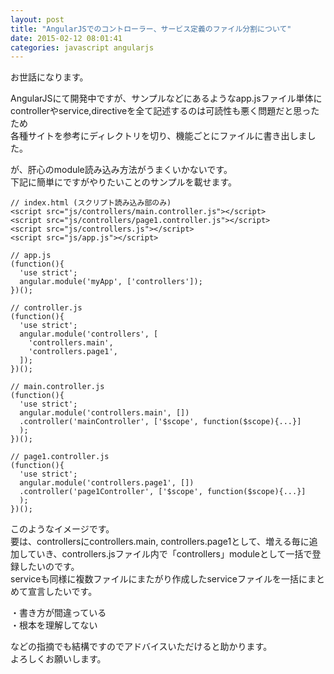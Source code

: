 ```yaml
---
layout: post
title: "AngularJSでのコントローラー、サービス定義のファイル分割について"
date: 2015-02-12 08:01:41
categories: javascript angularjs
---
```

<p>お世話になります。</p>

<p>AngularJSにて開発中ですが、サンプルなどにあるようなapp.jsファイル単体に<br>
controllerやservice,directiveを全て記述するのは可読性も悪く問題だと思ったため<br>
各種サイトを参考にディレクトリを切り、機能ごとにファイルに書き出しました。</p>

<p>が、肝心のmodule読み込み方法がうまくいかないです。<br>
下記に簡単にですがやりたいことのサンプルを載せます。</p>

<pre><code>// index.html (スクリプト読み込み部のみ)
&lt;script src="js/controllers/main.controller.js"&gt;&lt;/script&gt;
&lt;script src="js/controllers/page1.controller.js"&gt;&lt;/script&gt;
&lt;script src="js/controllers.js"&gt;&lt;/script&gt;
&lt;script src="js/app.js"&gt;&lt;/script&gt;

// app.js
(function(){
  'use strict';
  angular.module('myApp', ['controllers']);
})();

// controller.js
(function(){
  'use strict';
  angular.module('controllers', [
    'controllers.main',
    'controllers.page1',
  ]);
})();

// main.controller.js
(function(){
  'use strict';
  angular.module('controllers.main', [])
  .controller('mainController', ['$scope', function($scope){...}]
  );
})();

// page1.controller.js
(function(){
  'use strict';
  angular.module('controllers.page1', [])
  .controller('page1Controller', ['$scope', function($scope){...}]
  );
})();
</code></pre>

<p>このようなイメージです。<br>
要は、controllersにcontrollers.main, controllers.page1として、増える毎に追加していき、controllers.jsファイル内で「controllers」moduleとして一括で登録したいのです。<br>
serviceも同様に複数ファイルにまたがり作成したserviceファイルを一括にまとめて宣言したいです。</p>

<p>・書き方が間違っている<br>
・根本を理解してない</p>

<p>などの指摘でも結構ですのでアドバイスいただけると助かります。<br>
よろしくお願いします。</p>
